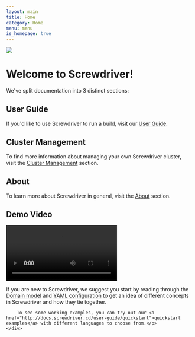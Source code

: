 ```yaml
---
layout: main
title: Home
category: Home
menu: menu
is_homepage: true
---
```

<div class="top">
    <img src="/assets/Screwdriver_Icon_Full@1x.png">
    <h1>Welcome to Screwdriver!</h1>
    <p>We've split documentation into 3 distinct sections:</p>
</div>

<div class="row">
    <div class="col-xs-6 col-md-4 ug">
        <h2>User Guide</h2>
        <p>If you'd like to use Screwdriver to run a build, visit our <a href="http://docs.screwdriver.cd/user-guide/quickstart">User Guide</a>.</p>
    </div>
    <div class="col-xs-6 col-md-4 cm">
        <h2>Cluster Management</h2>
        <p>To find more information about managing your own Screwdriver cluster,
        visit the <a href="http://docs.screwdriver.cd/cluster-management">Cluster Management</a> section.</p>
    </div>
    <div class="col-xs-6 col-md-4 about">
        <h2>About</h2>
        <p>To learn more about Screwdriver in general, visit the <a href="http://docs.screwdriver.cd/about">About</a> section.</p>
    </div>
</div>

<div class="row">
  <div class="col-xs-12">
    <div class="demo">
      <h2>Demo Video</h2>
      <video controls>
      <source src="https://s3-us-west-2.amazonaws.com/static.screwdriver.cd/videos/SD+Video+Demo.mp4" type="video/mp4">
      </video>
    <div>
  </div>
</div>

<div class="row">
    <div class="col-xs-12 extra">
        <p>If you are new to Screwdriver, we suggest you start by reading through the <a href="http://docs.screwdriver.cd/about/appendix/domain">Domain model</a> and <a href="http://docs.screwdriver.cd/user-guide/configuration/index">YAML configuration</a> to get an idea of different concepts in Screwdriver and how they tie together.

        To see some working examples, you can try out our <a href="http://docs.screwdriver.cd/user-guide/quickstart">quickstart examples</a> with different languages to choose from.</p>
    </div>
</div>
